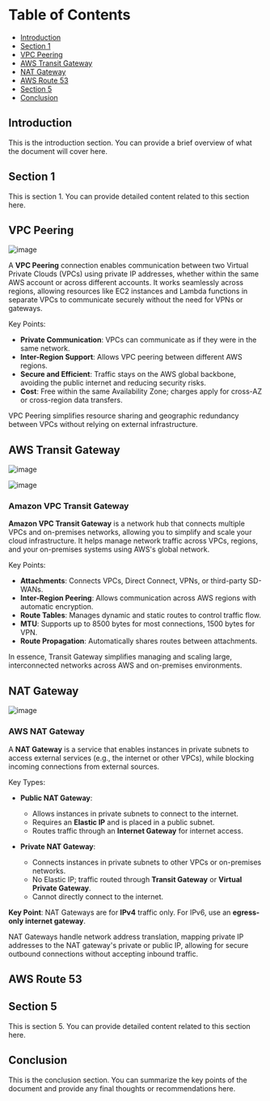# Table of Contents

- [Introduction](#introduction)
- [Section 1](#section-1)
- [VPC Peering](#VPC-Peering)
- [AWS Transit Gateway](#AWS-Transit-Gateway)
- [NAT Gateway](#NAT-Gateway)
- [AWS Route 53](#AWS-Route-53)
- [Section 5](#section-5)
- [Conclusion](#conclusion)

## Introduction
This is the introduction section. You can provide a brief overview of what the document will cover here.

## Section 1
This is section 1. You can provide detailed content related to this section here.

## VPC Peering

![image](https://github.com/user-attachments/assets/56112426-6382-4a32-975c-500987bc9cbe)

A **VPC Peering** connection enables communication between two Virtual Private Clouds (VPCs) using private IP addresses, whether within the same AWS account or across different accounts. It works seamlessly across regions, allowing resources like EC2 instances and Lambda functions in separate VPCs to communicate securely without the need for VPNs or gateways.

Key Points:
- **Private Communication**: VPCs can communicate as if they were in the same network.
- **Inter-Region Support**: Allows VPC peering between different AWS regions.
- **Secure and Efficient**: Traffic stays on the AWS global backbone, avoiding the public internet and reducing security risks.
- **Cost**: Free within the same Availability Zone; charges apply for cross-AZ or cross-region data transfers. 

VPC Peering simplifies resource sharing and geographic redundancy between VPCs without relying on external infrastructure.


## AWS Transit Gateway

![image](https://github.com/user-attachments/assets/68d54bab-0a50-4bcc-9508-d4d0f99234c5)

![image](https://github.com/user-attachments/assets/7abf5edd-c0dd-42f1-8992-747fcedc2536)

### Amazon VPC Transit Gateway

**Amazon VPC Transit Gateway** is a network hub that connects multiple VPCs and on-premises networks, allowing you to simplify and scale your cloud infrastructure. It helps manage network traffic across VPCs, regions, and your on-premises systems using AWS's global network.

Key Points:
- **Attachments**: Connects VPCs, Direct Connect, VPNs, or third-party SD-WANs.
- **Inter-Region Peering**: Allows communication across AWS regions with automatic encryption.
- **Route Tables**: Manages dynamic and static routes to control traffic flow.
- **MTU**: Supports up to 8500 bytes for most connections, 1500 bytes for VPN.
- **Route Propagation**: Automatically shares routes between attachments.

In essence, Transit Gateway simplifies managing and scaling large, interconnected networks across AWS and on-premises environments.

## NAT Gateway 

![image](https://github.com/user-attachments/assets/965a6841-8c79-44c4-9067-82746dca9819)
### AWS NAT Gateway

A **NAT Gateway** is a service that enables instances in private subnets to access external services (e.g., the internet or other VPCs), while blocking incoming connections from external sources.

Key Types:
- **Public NAT Gateway**: 
  - Allows instances in private subnets to connect to the internet.
  - Requires an **Elastic IP** and is placed in a public subnet.
  - Routes traffic through an **Internet Gateway** for internet access.
  
- **Private NAT Gateway**: 
  - Connects instances in private subnets to other VPCs or on-premises networks.
  - No Elastic IP; traffic routed through **Transit Gateway** or **Virtual Private Gateway**.
  - Cannot directly connect to the internet.

**Key Point**: NAT Gateways are for **IPv4** traffic only. For IPv6, use an **egress-only internet gateway**. 

NAT Gateways handle network address translation, mapping private IP addresses to the NAT gateway's private or public IP, allowing for secure outbound connections without accepting inbound traffic.

## AWS Route 53



## Section 5
This is section 5. You can provide detailed content related to this section here.

## Conclusion
This is the conclusion section. You can summarize the key points of the document and provide any final thoughts or recommendations here.
